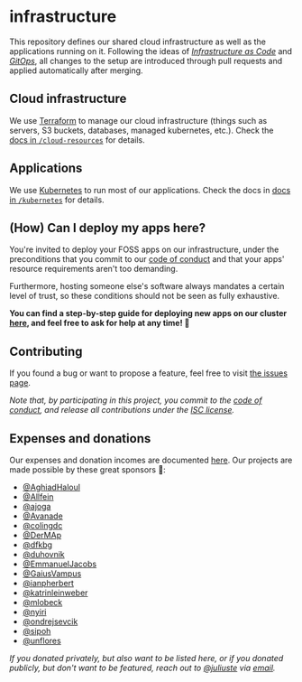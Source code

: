 # infrastructure

This repository defines our shared cloud infrastructure as well as the applications running on it. Following the ideas of *[Infrastructure as Code](https://en.wikipedia.org/wiki/Infrastructure_as_code)* and *[GitOps](https://www.redhat.com/en/topics/devops/what-is-gitops)*, all changes to the setup are introduced through pull requests and applied automatically after merging.

## Cloud infrastructure

We use [Terraform](https://www.terraform.io/) to manage our cloud infrastructure (things such as servers, S3 buckets, databases, managed kubernetes, etc.). Check the [docs in `/cloud-resources`](./cloud-resources/) for details.

## Applications

We use [Kubernetes](https://en.wikipedia.org/wiki/Kubernetes) to run most of our applications. Check the docs in [docs in `/kubernetes`](./kubernetes/) for details.

## (How) Can I deploy my apps here?

You're invited to deploy your FOSS apps on our infrastructure, under the preconditions that you commit to our [code of conduct](./code-of-conduct.md) and that your apps' resource requirements aren't too demanding.

Furthermore, hosting someone else's software always mandates a certain level of trust, so these conditions should not be seen as fully exhaustive.

**You can find a step-by-step guide for deploying new apps on our cluster [here](./kubernetes/#how-can-i-deploy-my-own-app), and feel free to ask for help at any time! 🙂**

## Contributing

If you found a bug or want to propose a feature, feel free to visit [the issues page](https://github.com/public-transport/infrastructure/issues).

_Note that, by participating in this project, you commit to the [code of conduct](code-of-conduct.md), and release all contributions under the [ISC license](https://opensource.org/licenses/ISC)._

## Expenses and donations

Our expenses and donation incomes are documented [here](./cloud-resources/expenses/readme.md). Our projects are made possible by these great sponsors 💚:

- [@AghiadHaloul](https://github.com/AghiadHaloul)
- [@Allfein](https://github.com/Allfein)
- [@ajoga](https://github.com/ajoga)
- [@Avanade](https://github.com/Avanade)
- [@colingdc](https://github.com/colingdc)
- [@DerMAp](https://github.com/DerMAp)
- [@dfkbg](https://github.com/dfkbg)
- [@duhovnik](https://github.com/duhovnik)
- [@EmmanuelJacobs](https://github.com/EmmanuelJacobs)
- [@GaiusVampus](https://github.com/GaiusVampus)
- [@ianpherbert](https://github.com/ianpherbert)
- [@katrinleinweber](https://github.com/katrinleinweber)
- [@mlobeck](https://github.com/mlobeck)
- [@nyiri](https://github.com/nyiri)
- [@ondrejsevcik](https://github.com/ondrejsevcik)
- [@sipoh](https://github.com/sipoh)
- [@unflores](https://github.com/unflores)

_If you donated privately, but also want to be listed here, or if you donated publicly, but don't want to be featured, reach out to [@juliuste](https://github.com/juliuste) via [email](mailto:mail@juliustens.eu)._
